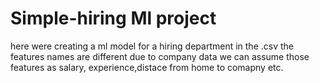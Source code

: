 # Simple-hiring Ml project 
here were creating a ml model for a hiring department in the .csv  the features names are different due to company data we can assume those features as salary, experience,distace from home to comapny etc.
